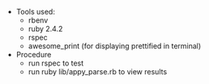 * Tools used:
  - rbenv
  - ruby 2.4.2
  - rspec
  - awesome_print (for displaying prettified in terminal)
* Procedure
  - run rspec to test
  - run ruby lib/appy_parse.rb to view results
